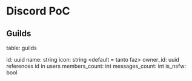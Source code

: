# Discord PoC


## Guilds

table: guilds

id: uuid
name: string
icon: string <default = tanto faz>
owner_id: uuid references id in users
members_count: int
messages_count: int
is_nsfw: bool

